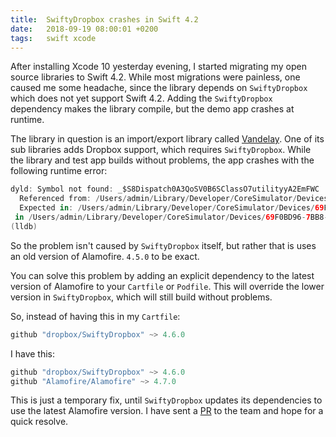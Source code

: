```yaml
---
title:  SwiftyDropbox crashes in Swift 4.2
date:   2018-09-19 08:00:01 +0200
tags:	swift xcode
---
```



After installing Xcode 10 yesterday evening, I started migrating my open source
libraries to Swift 4.2. While most migrations were painless, one caused me some
headache, since the library depends on `SwiftyDropbox` which does not yet support
Swift 4.2. Adding the `SwiftyDropbox` dependency makes the library compile, but
the demo app crashes at runtime.

The library in question is an import/export library called [Vandelay](https://github.com/danielsaidi/Vandelay).
One of its sub libraries adds Dropbox support, which requires `SwiftyDropbox`.
While the library and test app builds without problems, the app crashes with the
following runtime error:

```swift
dyld: Symbol not found: _$S8Dispatch0A3QoSV0B6SClassO7utilityyA2EmFWC
  Referenced from: /Users/admin/Library/Developer/CoreSimulator/Devices/69F0BD96-7BB8-4B29-BE96-A423BA2FBD3C/data/Containers/Bundle/Application/CAAB9A58-4F89-4C85-BCDA-8ECF22D11731/VandelayExample.app/Frameworks/Alamofire.framework/Alamofire
  Expected in: /Users/admin/Library/Developer/CoreSimulator/Devices/69F0BD96-7BB8-4B29-BE96-A423BA2FBD3C/data/Containers/Bundle/Application/CAAB9A58-4F89-4C85-BCDA-8ECF22D11731/VandelayExample.app/Frameworks/libswiftDispatch.dylib
 in /Users/admin/Library/Developer/CoreSimulator/Devices/69F0BD96-7BB8-4B29-BE96-A423BA2FBD3C/data/Containers/Bundle/Application/CAAB9A58-4F89-4C85-BCDA-8ECF22D11731/VandelayExample.app/Frameworks/Alamofire.framework/Alamofire
(lldb) 
```

So the problem isn't caused by `SwiftyDropbox` itself, but rather that is uses
an old version of Alamofire. `4.5.0` to be exact.

You can solve this problem by adding an explicit dependency to the latest version
of Alamofire to your `Cartfile` or `Podfile`. This will override the lower version
in `SwiftyDropbox`, which will still build without problems.

So, instead of having this in my `Cartfile`:

```swift
github "dropbox/SwiftyDropbox" ~> 4.6.0
```

I have this:

```swift
github "dropbox/SwiftyDropbox" ~> 4.6.0
github "Alamofire/Alamofire" ~> 4.7.0
```

This is just a temporary fix, until `SwiftyDropbox` updates its dependencies to use
the latest Alamofire version. I have sent a [PR](https://github.com/dropbox/SwiftyDropbox/issues/231)
to the team and hope for a quick resolve.